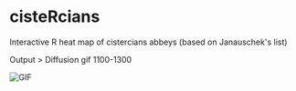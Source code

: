 # cisteRcians

Interactive R heat map of cistercians abbeys (based on Janauschek's list)

Output > Diffusion gif 1100-1300

![GIF]([http://url/to/img.png](https://github.com/rxlacroix/cisteRcians/blob/master/cistercians_rszd.gif))
